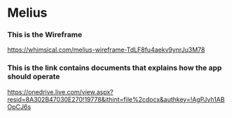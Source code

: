 # Melius

### This is the Wireframe
https://whimsical.com/melius-wireframe-TdLF8fu4aekv9ynrJu3M78

### This is the link contains documents that explains how the app should operate
https://onedrive.live.com/view.aspx?resid=8A302B47030E270!19778&ithint=file%2cdocx&authkey=!AgPJvh1ABOpCJ6s
